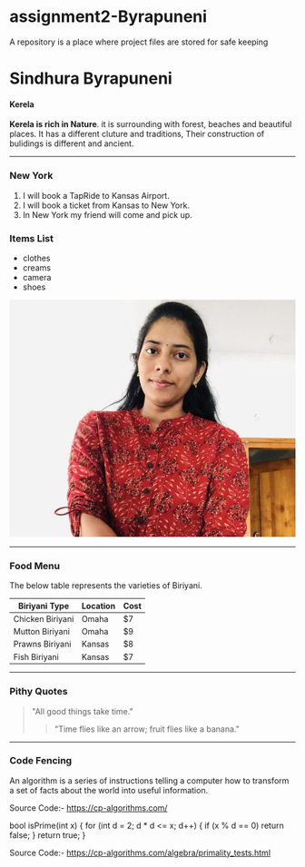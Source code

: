 # assignment2-Byrapuneni
A repository is a place where project files are stored for safe keeping
# Sindhura Byrapuneni
#### Kerela
**Kerela is rich in Nature**. it is surrounding with forest, beaches and beautiful places. It  has a different cluture and traditions, Their construction of bulidings is different and ancient.

*****
### New York
1. I will book a TapRide to Kansas Airport.
2. I will book a ticket from Kansas to New York.
3. In New York my friend will come and pick up.

### Items List
* clothes
* creams
* camera
* shoes

![Added an image to About me](Photo/Photo.jpg)

----------------
### Food Menu

The below table represents the varieties of Biriyani.

|Biriyani Type       |Location      |Cost   |
|-------------       |--------      |----   |
|Chicken Biriyani    |Omaha         |$7     |
|Mutton Biriyani     |Omaha         |$9     |
|Prawns Biriyani     |Kansas        |$8     |
|Fish Biriyani       |Kansas        |$7     |


----------------
### Pithy Quotes

> "All good things take time."
>>"Time flies like an arrow; fruit flies like a banana."


--------------
### Code Fencing

An algorithm is a series of instructions telling a computer how to transform a set of facts about the world into useful information.

Source Code:- <https://cp-algorithms.com/><br>

bool isPrime(int x) 
{
    for (int d = 2; d * d <= x; d++) 
    {
        if (x % d == 0)
            return false;
    }
    return true;
}

Source Code:- <https://cp-algorithms.com/algebra/primality_tests.html><br>
